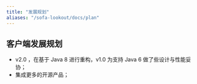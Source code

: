 ```yaml
---
title: "发展规划"
aliases: "/sofa-lookout/docs/plan"
---
```


## 客户端发展规划

- v2.0 ，在基于 Java 8 进行重构，v1.0 为支持 Java 6 做了些设计与性能妥协；
- 集成更多的开源产品；
